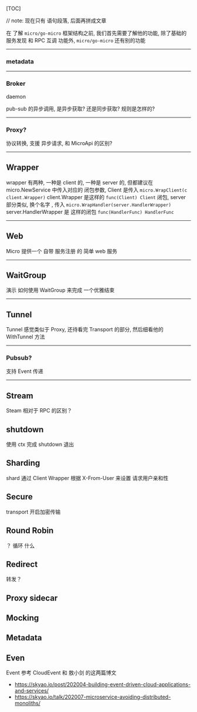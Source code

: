 [TOC]

// note: 现在只有 语句段落,  后面再拼成文章



在 了解 `micro/go-micro` 框架结构之前, 我们首先需要了解他的功能, 除了基础的 服务发现 和 RPC 互调 功能外, `micro/go-micro` 还有别的功能

-----

### metadata

---

### Broker

daemon

pub-sub 的异步调用, 是异步获取? 还是同步获取? 规则是怎样的?

---

### Proxy?

协议转换, 支援 异步请求, 和 MicroApi 的区别?

---

## Wrapper

wrapper 有两种, 一种是  client 的, 一种是 server 的, 但都建议在 micro.NewService 中传入对应的 闭包参数, Client 是传入 `micro.WrapClient(c client.Wrapper)`  client.Wrapper 是这样的 `func(Client) Client`  闭包, server 部分类似, 换个名字 , 传入 `micro.WrapHandler(server.HandlerWrapper)` server.HandlerWrapper 是 这样的闭包 `func(HandlerFunc) HandlerFunc`

---

## Web

Micro 提供一个 自带 服务注册 的 简单 web 服务

---

## WaitGroup

演示 如何使用 WaitGroup 来完成 一个优雅结束

---

## Tunnel

Tunnel 感觉类似于 Proxy, 还待看完 Transport 的部分, 然后细看他的 WithTunnel 方法

---

### Pubsub?

支持 Event 传递

---

## Stream

Steam 相对于 RPC 的区别？

## shutdown

使用 ctx 完成 shutdown 退出

## Sharding

shard 通过 Client Wrapper 根据 X-From-User 来设置 请求用户亲和性

## Secure

transport 开启加密传输

## Round Robin

？ 循环 什么

## Redirect

转发？

## Proxy sidecar

## Mocking

## Metadata

## Even

Event 参考 CloudEvent 和 敖小剑 的这两篇博文

* https://skyao.io/post/202004-building-event-driven-cloud-applications-and-services/
* https://skyao.io/talk/202007-microservice-avoiding-distributed-monoliths/

